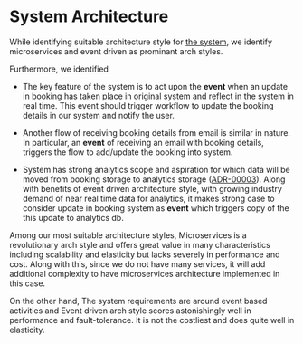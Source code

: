 # System Architecture

While identifying suitable architecture style for [the system](/doc/adr/0002-architecture-style.md), 
we identify microservices and event driven as prominant arch styles.

Furthermore, we identified

- The key feature of the system is to act upon the **event** when an update in booking has taken place in original system and reflect in the system in real time. This event should trigger workflow to update the booking details in our system and notify the user.

- Another flow of receiving booking details from email is similar in nature. In particular, an **event** of receiving an email with booking details, triggers the flow to add/update the booking into system. 

- System has strong analytics scope and aspiration for which data will be moved from booking storage to analytics storage ([ADR-00003](/doc/adr/0003-dedicated-db-for-analytics-usage.md)). Along with benefits of event driven architecture style, with growing industry demand of near real time data for analytics, it makes strong case to consider update in booking system as **event** which triggers copy of the this update to analytics db. 

Among our most suitable architecture styles, Microservices is a revolutionary arch style and offers great value in many characteristics including scalability and elasticity but lacks severely in performance and cost. Along with this, since we do not have many services, it will add additional complexity to have microservices architecture implemented in this case. 

On the other hand, The system requirements are around event based activities and Event driven arch style scores astonishingly well in performance and fault-tolerance. It is not the costliest and does quite well in elasticity. 
